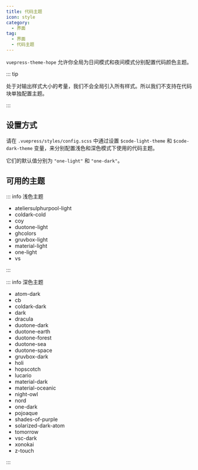 ```yaml
---
title: 代码主题
icon: style
category:
  - 界面
tag:
  - 界面
  - 代码主题
---
```


`vuepress-theme-hope` 允许你全局为日间模式和夜间模式分别配置代码颜色主题。

<!-- more -->

::: tip

处于对输出样式大小的考量，我们不会全局引入所有样式。所以我们不支持在代码块单独配置主题。

:::

## 设置方式

请在 `.vuepress/styles/config.scss` 中通过设置 `$code-light-theme` 和 `$code-dark-theme` 变量，来分别配置浅色和深色模式下使用的代码主题。

它们的默认值分别为 `"one-light"` 和 `"one-dark"`。

## 可用的主题

::: info 浅色主题

- ateliersulphurpool-light
- coldark-cold
- coy
- duotone-light
- ghcolors
- gruvbox-light
- material-light
- one-light
- vs

:::

::: info 深色主题

- atom-dark
- cb
- coldark-dark
- dark
- dracula
- duotone-dark
- duotone-earth
- duotone-forest
- duotone-sea
- duotone-space
- gruvbox-dark
- holi
- hopscotch
- lucario
- material-dark
- material-oceanic
- night-owl
- nord
- one-dark
- pojoaque
- shades-of-purple
- solarized-dark-atom
- tomorrow
- vsc-dark
- xonokai
- z-touch

:::
